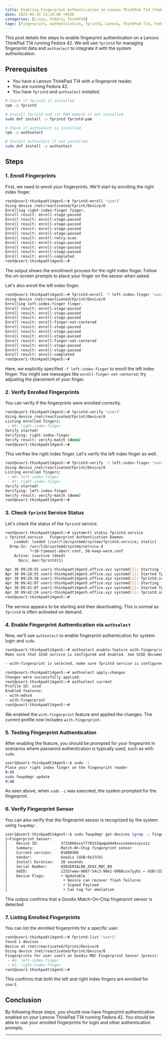 ```yaml
---
title: Enabling Fingerprint Authentication on Lenovo ThinkPad T14 (Fedora 42)
date: 2025-05-15 13:24:00 +0530
categories: [Linux, Fedora, ThinkPad]
tags: [fingerprint, authentication, fprintd, Lenovo, ThinkPad T14, Fedora 42]
---
```


This post details the steps to enable fingerprint authentication on a Lenovo ThinkPad T14 running Fedora 42. We will use `fprintd` for managing fingerprint data and `authselect` to integrate it with the system authentication.

## Prerequisites

- You have a Lenovo ThinkPad T14 with a fingerprint reader.
- You are running Fedora 42.
- You have `fprintd` and `authselect` installed.

```bash
# Check if fprintd is installed
rpm -q fprintd

# Install fprintd and its PAM module if not installed
sudo dnf install -y fprintd fprintd-pam

# Check if authselect is installed
rpm -q authselect

# Install authselect if not installed
sudo dnf install -y authselect
```

## Steps

### 1. Enroll Fingerprints

First, we need to enroll your fingerprints. We'll start by enrolling the right index finger.

```bash
root@user1-thinkpadt14gen5:~# fprintd-enroll "user1"
Using device /net/reactivated/Fprint/Device/0
Enrolling right-index-finger finger.
Enroll result: enroll-stage-passed
Enroll result: enroll-stage-passed
Enroll result: enroll-stage-passed
Enroll result: enroll-stage-passed
Enroll result: enroll-stage-passed
Enroll result: enroll-retry-scan
Enroll result: enroll-stage-passed
Enroll result: enroll-stage-passed
Enroll result: enroll-stage-passed
Enroll result: enroll-completed
root@user1-thinkpadt14gen5:~#
````

The output shows the enrollment process for the right index finger. Follow the on-screen prompts to place your finger on the sensor when asked.

Let's also enroll the left index finger.

```bash
root@user1-thinkpadt14gen5:~# fprintd-enroll -f left-index-finger "user1"
Using device /net/reactivated/Fprint/Device/0
Enrolling left-index-finger finger.
Enroll result: enroll-stage-passed
Enroll result: enroll-stage-passed
Enroll result: enroll-stage-passed
Enroll result: enroll-finger-not-centered
Enroll result: enroll-stage-passed
Enroll result: enroll-stage-passed
Enroll result: enroll-stage-passed
Enroll result: enroll-finger-not-centered
Enroll result: enroll-stage-passed
Enroll result: enroll-stage-passed
Enroll result: enroll-completed
root@user1-thinkpadt14gen5:~#
```

Here, we explicitly specified `-f left-index-finger` to enroll the left index finger. You might see messages like `enroll-finger-not-centered`; try adjusting the placement of your finger.

### 2\. Verify Enrolled Fingerprints

You can verify if the fingerprints were enrolled correctly.

```bash
root@user1-thinkpadt14gen5:~# fprintd-verify "user1"
Using device /net/reactivated/Fprint/Device/0
Listing enrolled fingers:
 - #0: right-index-finger
Verify started!
Verifying: right-index-finger
Verify result: verify-match (done)
root@user1-thinkpadt14gen5:~#
```

This verifies the right index finger. Let's verify the left index finger as well.

```bash
root@user1-thinkpadt14gen5:~# fprintd-verify -f left-index-finger "user1"
Using device /net/reactivated/Fprint/Device/0
Listing enrolled fingers:
 - #0: left-index-finger
 - #1: right-index-finger
Verify started!
Verifying: left-index-finger
Verify result: verify-match (done)
root@user1-thinkpadt14gen5:~#
```

### 3\. Check `fprintd` Service Status

Let's check the status of the `fprintd` service.

```bash
root@user1-thinkpadt14gen5:~# systemctl status fprintd.service
○ fprintd.service - Fingerprint Authentication Daemon
    Loaded: loaded (/usr/lib/systemd/system/fprintd.service; static)
  Drop-In: /usr/lib/systemd/system/service.d
           └─10-timeout-abort.conf, 50-keep-warm.conf
    Active: inactive (dead)
      Docs: man:fprintd(1)

Apr 30 09:28:55 user1-thinkpadt14gen5.office.xyz systemd[1]: Starting fprintd.service - Fingerprint Authentication Daemon...
Apr 30 09:28:55 user1-thinkpadt14gen5.office.xyz systemd[1]: Started fprintd.service - Fingerprint Authentication Daemon.
Apr 30 09:29:39 user1-thinkpadt14gen5.office.xyz systemd[1]: fprintd.service: Deactivated successfully.
Apr 30 09:41:07 user1-thinkpadt14gen5.office.xyz systemd[1]: Starting fprintd.service - Fingerprint Authentication Daemon...
Apr 30 09:41:07 user1-thinkpadt14gen5.office.xyz systemd[1]: Started fprintd.service - Fingerprint Authentication Daemon.
Apr 30 09:42:24 user1-thinkpadt14gen5.office.xyz systemd[1]: fprintd.service: Deactivated successfully.
root@user1-thinkpadt14gen5:~#
```

The service appears to be starting and then deactivating. This is normal as `fprintd` is often activated on demand.

### 4\. Enable Fingerprint Authentication via `authselect`

Now, we'll use `authselect` to enable fingerprint authentication for system login and `sudo`.

```bash
root@user1-thinkpadt14gen5:~# authselect enable-feature with-fingerprint
Make sure that SSSD service is configured and enabled. See SSSD documentation for more information.

- with-fingerprint is selected, make sure fprintd service is configured and enabled

root@user1-thinkpadt14gen5:~# authselect apply-changes
Changes were successfully applied.
root@user1-thinkpadt14gen5:~# authselect current
Profile ID: sssd
Enabled features:
- with-mdns4
- with-fingerprint
root@user1-thinkpadt14gen5:~#
```

We enabled the `with-fingerprint` feature and applied the changes. The current profile now includes `with-fingerprint`.

### 5\. Testing Fingerprint Authentication

After enabling the feature, you should be prompted for your fingerprint in scenarios where password authentication is typically used, such as with `sudo`.

```bash
user1@user1-thinkpadt14gen5:~$ sudo -i
Place your right index finger on the fingerprint reader
9:45
sudo fwupdmgr update
9:46
```

As seen above, when `sudo -i` was executed, the system prompted for the fingerprint.

### 6\. Verify Fingerprint Sensor

You can also verify that the fingerprint sensor is recognized by the system using `fwupdmgr`.

```bash
user1@user1-thinkpadt14gen5:~$ sudo fwupdmgr get-devices |grep -i finger -A10
├─Fingerprint Sensor:
│    Device ID:          3715866xxx7778333qwqwd444sssieeexxxyzzzz
│    Summary:            Match-On-Chip fingerprint sensor
│    Current version:    01000366
│    Vendor:             Goodix (USB:0x27C6)
│    Install Duration:   10 seconds
│    Serial Number:      UIDSERIALNO_XXXX_MOC_B0
│    GUID:               1232rwew-8667-54c3-98e1-0988cxx7yy6z ← USB\VID_27C6&PID_6594
│    Device Flags:       • Updatable
│                         • Device can recover flash failures
│                         • Signed Payload
│                         • Can tag for emulation
```

This output confirms that a Goodix Match-On-Chip fingerprint sensor is detected.

### 7\. Listing Enrolled Fingerprints

You can list the enrolled fingerprints for a specific user.

```bash
root@user1-thinkpadt14gen5:~# fprintd-list "user1"
found 1 devices
Device at /net/reactivated/Fprint/Device/0
Using device /net/reactivated/Fprint/Device/0
Fingerprints for user user1 on Goodix MOC Fingerprint Sensor (press):
 - #0: left-index-finger
 - #1: right-index-finger
root@user1-thinkpadt14gen5:~#
```

This confirms that both the left and right index fingers are enrolled for `user1`.

## Conclusion

By following these steps, you should now have fingerprint authentication enabled on your Lenovo ThinkPad T14 running Fedora 42. You should be able to use your enrolled fingerprints for login and other authentication prompts.

-----
